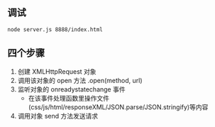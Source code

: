## 调试
`node server.js 8888/index.html`
## 四个步骤
1. 创建 XMLHttpRequest 对象
2. 调用该对象的 open 方法 .open(method, url)
3. 监听对象的 onreadystatechange 事件
     - 在该事件处理函数里操作文件(css/js/html/responseXML/JSON.parse/JSON.stringify)等内容
4. 调用对象 send 方法发送请求
